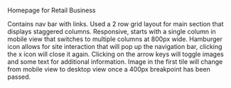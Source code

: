 Homepage for Retail Business

Contains nav bar with links. Used a 2 row grid layout for main section that displays staggered columns. 
Responsive, starts with a single column in mobile view that switches to multiple columns at 800px wide.
Hamburger icon allows for site interaction that will pop up the navigation bar, clicking the x icon will close it again. 
Clicking on the arrow keys will toggle images and some text for additional information.
Image in the first tile will change from mobile view to desktop view once a 400px breakpoint has been passed. 
